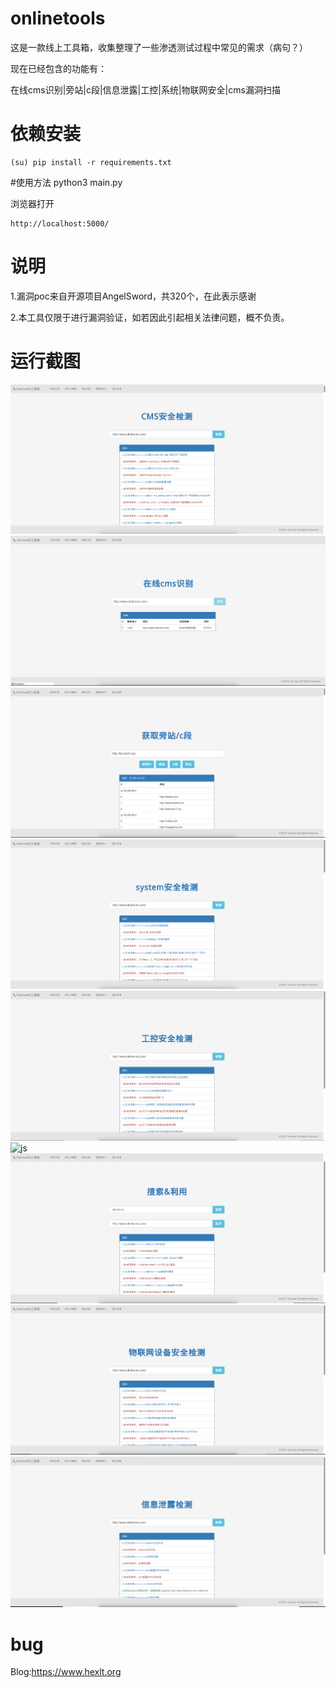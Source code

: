 # onlinetools
这是一款线上工具箱，收集整理了一些渗透测试过程中常见的需求（病句？）

现在已经包含的功能有：

在线cms识别|旁站|c段|信息泄露|工控|系统|物联网安全|cms漏洞扫描




# 依赖安装
    (su) pip install -r requirements.txt

#使用方法
    python3 main.py

浏览器打开

    http://localhost:5000/


# 说明
1.漏洞poc来自开源项目AngelSword，共320个，在此表示感谢

2.本工具仅限于进行漏洞验证，如若因此引起相关法律问题，概不负责。




# 运行截图

![cmsreg][1]
![result][2]
![pang][3]![information][4]![industrial][5]
![js][6]![search][7]![hardware][8]![information][9]



  [1]: /img/cmsaq.png
  [2]: /img/cms.png
  [3]: /img/pang.png
  [4]: /img/system.png
  [5]: /img/industrial.png
  [6]: /img/jsfuck.png
  [7]: /img/search.png
  [8]: /img/hardware.png
  [9]: /img/information.png
  
  
# bug
Blog:https://www.hexlt.org